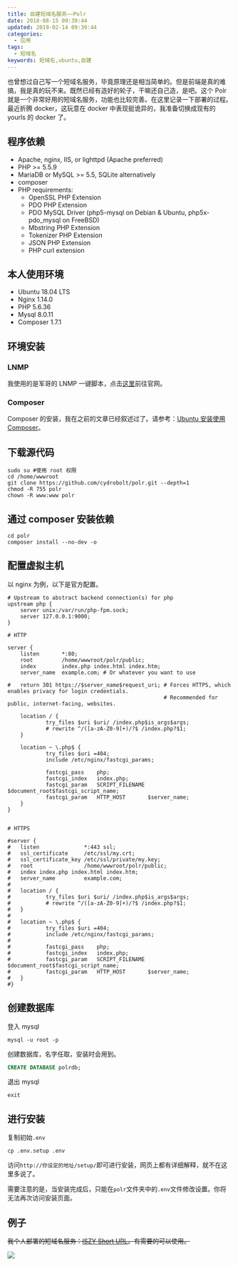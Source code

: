 ```yaml
---
title: 自建短域名服务——Polr
date: 2018-08-15 09:39:44
updated: 2019-02-14 09:39:44
categories:
  - 应用
tags:
  - 短域名
keywords: 短域名,ubuntu,自建
---
```


也曾想过自己写一个短域名服务，毕竟原理还是相当简单的。但是前端是真的难搞，我是真的玩不来。既然已经有造好的轮子，干嘛还自己造，是吧。这个 Polr 就是一个非常好用的短域名服务，功能也比较完善。在这里记录一下部署的过程。最近折腾 docker，这玩意在 docker 中表现挺诡异的，我准备切换成现有的 yourls 的 docker 了。

<!--more-->

## 程序依赖

- Apache, nginx, IIS, or lighttpd (Apache preferred)
- PHP >= 5.5.9
- MariaDB or MySQL >= 5.5, SQLite alternatively
- composer
- PHP requirements:
  - OpenSSL PHP Extension
  - PDO PHP Extension
  - PDO MySQL Driver (php5-mysql on Debian & Ubuntu, php5x-pdo_mysql on FreeBSD)
  - Mbstring PHP Extension
  - Tokenizer PHP Extension
  - JSON PHP Extension
  - PHP curl extension

## 本人使用环境

- Ubuntu 18.04 LTS
- Nginx 1.14.0
- PHP 5.6.36
- Mysql 8.0.11
- Composer 1.7.1

## 环境安装

### LNMP

我使用的是军哥的 LNMP 一键脚本，点击[这里](https://lnmp.org/)前往官网。

### Composer

Composer 的安装，我在之前的文章已经叙述过了。请参考：[Ubuntu 安装使用 Composer](https://www.iszy.cc/2018/08/09/use-composer/)。

## 下载源代码

```shell
sudo su #使用 root 权限
cd /home/wwwroot
git clone https://github.com/cydrobolt/polr.git --depth=1
chmod -R 755 polr
chown -R www:www polr
```

## 通过 composer 安装依赖

```shell
cd polr
composer install --no-dev -o
```

## 配置虚拟主机

以 nginx 为例，以下是官方配置。

```shell
# Upstream to abstract backend connection(s) for php
upstream php {
    server unix:/var/run/php-fpm.sock;
    server 127.0.0.1:9000;
}

# HTTP

server {
    listen       *:80;
    root         /home/wwwroot/polr/public;
    index        index.php index.html index.htm;
    server_name  example.com; # Or whatever you want to use

#   return 301 https://$server_name$request_uri; # Forces HTTPS, which enables privacy for login credentials.
                                                 # Recommended for public, internet-facing, websites.

    location / {
            try_files $uri $uri/ /index.php$is_args$args;
            # rewrite ^/([a-zA-Z0-9]+)/?$ /index.php?$1;
    }

    location ~ \.php$ {
            try_files $uri =404;
            include /etc/nginx/fastcgi_params;

            fastcgi_pass    php;
            fastcgi_index   index.php;
            fastcgi_param   SCRIPT_FILENAME $document_root$fastcgi_script_name;
            fastcgi_param   HTTP_HOST       $server_name;
    }
}


# HTTPS

#server {
#   listen              *:443 ssl;
#   ssl_certificate     /etc/ssl/my.crt;
#   ssl_certificate_key /etc/ssl/private/my.key;
#   root                /home/wwwroot/polr/public;
#   index index.php index.html index.htm;
#   server_name         example.com;
#
#   location / {
#           try_files $uri $uri/ /index.php$is_args$args;
#           # rewrite ^/([a-zA-Z0-9]+)/?$ /index.php?$1;
#   }
#
#   location ~ \.php$ {
#           try_files $uri =404;
#           include /etc/nginx/fastcgi_params;
#
#           fastcgi_pass    php;
#           fastcgi_index   index.php;
#           fastcgi_param   SCRIPT_FILENAME $document_root$fastcgi_script_name;
#           fastcgi_param   HTTP_HOST       $server_name;
#   }
#}
```

## 创建数据库

登入 mysql

```shell
mysql -u root -p
```

创建数据库，名字任取，安装时会用到。

```sql
CREATE DATABASE polrdb;
```

退出 mysql

```shell
exit
```

## 进行安装

复制初始`.env`

```shell
cp .env.setup .env
```

访问`http://你设定的地址/setup/`即可进行安装，网页上都有详细解释，就不在这里多说了。

需要注意的是，当安装完成后，只能在`polr`文件夹中的`.env`文件修改设置。你将无法再次访问安装页面。

## 例子

~~我个人部署的短域名服务：[ISZY Short URL](https://url.iszy.cc)。有需要的可以使用。~~

![](https://img.iszy.xyz/20190318220031.png)
